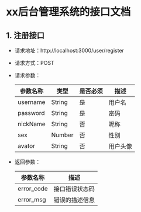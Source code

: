 # xx后台管理系统的接口文档

## 1. 注册接口

- 请求地址：http://localhost:3000/user/register
- 请求方式：POST
- 请求参数：

  | 参数名称 | 类型 | 是否必须 | 描述 |
  | -------- | ---- | ---- | ---- |
  | username | String | 是 | 用户名 |
  | password | String | 是 | 密码 | 
  | nickName | String | 否 | 昵称 | 
  | sex | Number | 否 | 性别 |
  | avator | String | 否 | 用户头像 |

- 返回参数：

  | 参数名称 | 描述 |
  | --------| ---- |
  | error_code | 接口错误状态码 |
  | error_msg | 错误的描述信息 | 